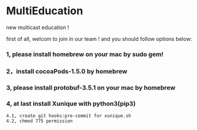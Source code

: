 # MultiEducation
new multicast education !

first of all, welcom to join in our team ! and you should follow options below:

### 1, please install homebrew on your mac by sudo gem!

### 2，install cocoaPods-1.5.0 by homebrew

### 3, please install protobuf-3.5.1 on your mac by homebrew

### 4, at last install Xunique with python3(pip3)
	4.1, create git hooks:pre-commit for xunique.sh
	4.2, chmod 775 permission
